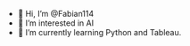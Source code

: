 - 👋 Hi, I’m @Fabian114
- 👀 I’m interested in AI
- 🌱 I’m currently learning Python and Tableau.

<!---
Fabian114/Fabian114 is a ✨ special ✨ repository because its `README.md` (this file) appears on your GitHub profile.
You can click the Preview link to take a look at your changes.
--->
